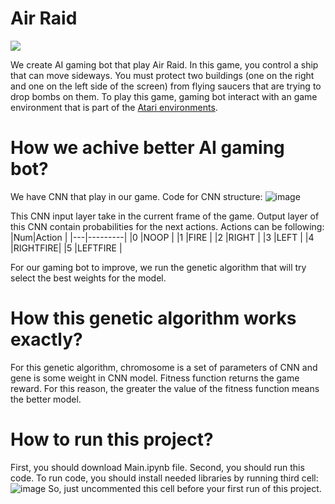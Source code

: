 # Air Raid
![](https://www.gymlibrary.dev/_images/air_raid.gif)

We create AI gaming bot that play Air Raid. In this game, you control a ship that can move sideways. You must protect two buildings (one on the right and one on the left side of the screen) from flying saucers that are trying to drop bombs on them. To play this game, gaming bot interact with an game environment that is part of the [Atari environments](https://www.gymlibrary.dev/environments/atari/).
# How we achive better AI gaming bot?
We have CNN that play in our game. Code for CNN structure:
![image](https://user-images.githubusercontent.com/90756690/236259159-9e991da8-09ff-427b-bab4-b92082de1583.png)

This CNN input layer take in the current frame of the game. Output layer of this CNN contain probabilities for the next actions.
Actions can be following:
|Num|Action   |
|---|---------|
|0  |NOOP     |
|1  |FIRE     |
|2  |RIGHT    |
|3  |LEFT     |
|4  |RIGHTFIRE|
|5  |LEFTFIRE |

For our gaming bot to improve, we run the genetic algorithm that will try select the best weights for the model.
# How this genetic algorithm works exactly?
For this genetic algorithm, chromosome is a set of parameters of CNN and gene is some weight in CNN model.
Fitness function returns the game reward. For this reason, the greater the value of the fitness function means the better model.
# How to run this project?
First, you should download Main.ipynb file. Second, you should run this code. To run code, you should install needed libraries by running third cell:
![image](https://user-images.githubusercontent.com/90756690/236258583-dc131e1d-ae3e-42d3-bfc2-4d4385ee69ed.png)
So, just uncommented this cell before your first run of this project.
